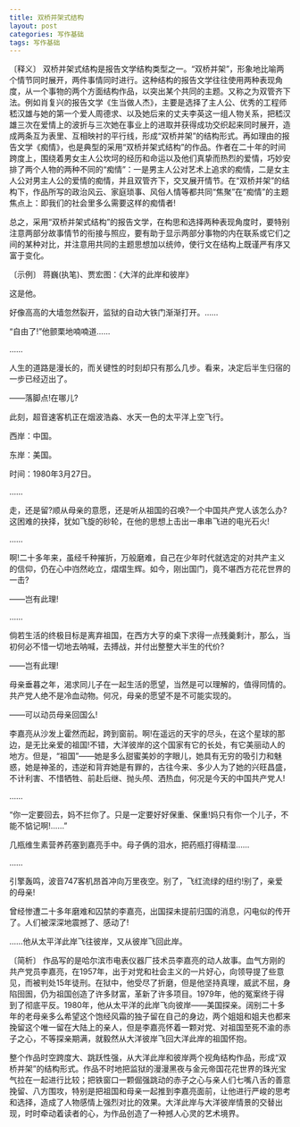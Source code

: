 ```yaml
---
title: 双桥并架式结构
layout: post
categories: 写作基础
tags: 写作基础
---
```


〔释义〕 双桥并架式结构是报告文学结构类型之一。“双桥并架”，形象地比喻两个情节同时展开，两件事情同时进行。这种结构的报告文学往往使用两种表现角度，从一个事物的两个方面结构作品，以突出某个共同的主题。又称之为双管齐下法。例如肖复兴的报告文学《生当做人杰》，主要是选择了主人公、优秀的工程师嵇汉雄与她的第一个爱人周德求、以及她后来的丈夫李英这一组人物关系，把嵇汉雄三次在爱情上的波折与三次她在事业上的进取并获得成功交织起来同时展开，造成两条互为表里、互相映衬的平行线，形成“双桥并架”的结构形式。再如理由的报告文学《痴情》，也是典型的采用“双桥并架式结构”的作品。作者在二十年的时间跨度上，围绕着男女主人公坎坷的经历和命运以及他们真挚而热烈的爱情，巧妙安排了两个人物的两种不同的“痴情”：一是男主人公对艺术上追求的痴情，二是女主人公对男主人公的爱情的痴情，并且双管齐下，交叉展开情节。在“双桥并架”的结构下，作品所写的政治风云、家庭琐事、风俗人情等都共同“焦聚”在“痴情”的主题焦点上：即我们的社会里多么需要这样的痴情者!

总之，采用“双桥并架式结构”的报告文学，在构思和选择两种表现角度时，要特别注意两部分故事情节的衔接与照应，要有助于显示两部分事物的内在联系或它们之间的某种对比，并注意用共同的主题思想加以统帅，使行文在结构上既谨严有序又富于变化。

〔示例〕 蒋巍(执笔)、贾宏图：《大洋的此岸和彼岸》

这是他。

好像高高的大墙忽然裂开，监狱的自动大铁门渐渐打开。……

“自由了!”他颤栗地喃喃道……

……

人生的道路是漫长的，而关键性的时刻却只有那么几步。看来，决定后半生归宿的一步已经迈出了。

——落脚点!在哪儿?

此刻，超音速客机正在烟波浩淼、水天一色的太平洋上空飞行。

西岸：中国。

东岸：美国。

时间：1980年3月27日。

……

走，还是留?顺从母亲的意愿，还是听从祖国的召唤?一个中国共产党人该怎么办?这困难的抉择，犹如飞旋的砂轮，在他的思想上击出一串串飞进的电光石火!

……

啊!二十多年来，虽经千种摧折，万般磨难，自己在少年时代就选定的对共产主义的信仰，仍在心中岿然屹立，熠熠生辉。如今，刚出国门，竟不堪西方花花世界的一击?

——岂有此理!

……

倘若生活的终极目标是离弃祖国，在西方大亨的桌下求得一点残羹剩汁，那么，当初何必不惜一切地去呐喊，去搏战，并付出整整大半生的代价?

——岂有此理!

母亲垂暮之年，渴求同儿子在一起生活的愿望，当然是可以理解的，值得同情的。共产党人绝不是冷血动物。何况，母亲的愿望不是不可能实现的。

——可以动员母亲回国么!

李嘉亮从沙发上霍然而起，跨到窗前。啊!在遥远的天宇的尽头，在这个星球的那边，是无比亲爱的祖国!不错，大洋彼岸的这个国家有它的长处，有它美丽动人的地方。但是，“祖国”——她是多么甜蜜美妙的字眼儿，她具有无穷的吸引力和魅惑，她是神圣的，违逆和背弃她是有罪的，古往今来、多少人为了她的兴旺昌盛，不计利害、不惜牺牲、前赴后继、抛头颅、洒热血，何况是今天的中国共产党人!

……

“你一定要回去，妈不拦你了。只是一定要好好保重、保重!妈只有你一个儿子，不能不惦记啊!……”

几瓶维生素营养药塞到嘉亮手中。母子俩的泪水，把药瓶打得精湿……

……

引擎轰鸣，波音747客机昂首冲向万里夜空。别了，飞红流绿的纽约!别了，亲爱的母亲!



曾经惨遭二十多年磨难和囚禁的李嘉亮，出国探未提前归国的消息，闪电似的传开了。人们被深深地震撼了、感动了!

……他从太平洋此岸飞往彼岸，又从彼岸飞回此岸。

〔简析〕 作品写的是哈尔滨市电表仪器厂技术员李嘉亮的动人故事。血气方刚的共产党员李嘉亮，在1957年，出于对党和社会主义的一片好心，向领导提了些意见，而被判处15年徒刑。在狱中，他受尽了折磨，但是他坚持真理，威武不屈，身陷囹圄，仍为祖国创造了许多财富，革新了许多项目。1979年，他的冤案终于得到了彻底平反。1980年，他从太平洋的此岸飞向彼岸——美国探亲。阔别二十多年的老母亲多么希望这个饱经风霜的独子留在自己的身边，两个姐姐和姐夫也都来挽留这个唯一留在大陆上的亲人，但是李嘉亮怀着一颗对党、对祖国至死不渝的赤子之心，不等探亲期满，就毅然从大洋彼岸飞回大洋此岸的祖国怀抱。

整个作品时空跨度大、跳跃性强，从大洋此岸和彼岸两个视角结构作品，形成“双桥并架”的结构形式。作品不时地把监狱的漫漫黑夜与金元帝国花花世界的珠光宝气拉在一起进行比较；把铁窗口一颗倔强跳动的赤子之心与亲人们七嘴八舌的善意挽留、八方围攻，特别是把祖国和母亲一起推到李嘉亮面前，让他进行严峻的思考和选择，造成了人物感情上强烈对比的效果。大洋此岸与大洋彼岸情景的交替出现，时时牵动着读者的心，为作品创造了一种撼人心灵的艺术境界。 